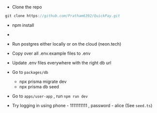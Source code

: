 - Clone the repo

```jsx
git clone https://github.com/Pratham6392/QuickPay.git 
```

- npm install
- 
- Run postgres either locally or on the cloud (neon.tech)



- Copy over all .env.example files to .env
- Update .env files everywhere with the right db url
- Go to `packages/db`
    - npx prisma migrate dev
    - npx prisma db seed
- Go to `apps/user-app` , run `npm run dev`
- Try logging in using phone - 1111111111 , password - alice (See `seed.ts`)
